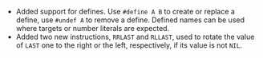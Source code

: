 * Added support for defines. Use `#define A B` to create or replace a define, use `#undef A` to remove a define. Defined names can be used where targets or number literals are expected.
* Added two new instructions, `RRLAST` and `RLLAST`, used to rotate the value of `LAST` one to the right or the left, respectively, if its value is not `NIL`.
